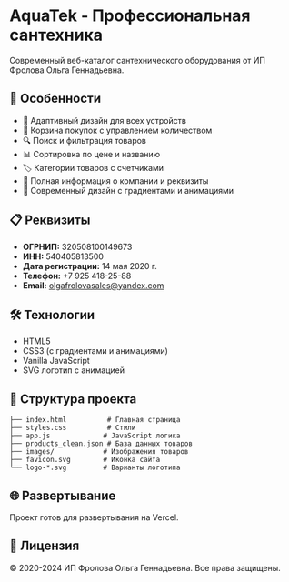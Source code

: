 # AquaTek - Профессиональная сантехника

Современный веб-каталог сантехнического оборудования от ИП Фролова Ольга Геннадьевна.

## 🚀 Особенности

- 📱 Адаптивный дизайн для всех устройств
- 🛒 Корзина покупок с управлением количеством
- 🔍 Поиск и фильтрация товаров
- 📊 Сортировка по цене и названию
- 🏷️ Категории товаров с счетчиками
- 💼 Полная информация о компании и реквизиты
- 🎨 Современный дизайн с градиентами и анимациями

## 📋 Реквизиты

- **ОГРНИП:** 320508100149673
- **ИНН:** 540405813500
- **Дата регистрации:** 14 мая 2020 г.
- **Телефон:** +7 925 418-25-88
- **Email:** olgafrolovasales@yandex.com

## 🛠 Технологии

- HTML5
- CSS3 (с градиентами и анимациями)
- Vanilla JavaScript
- SVG логотип с анимацией

## 📂 Структура проекта

```
├── index.html          # Главная страница
├── styles.css          # Стили
├── app.js             # JavaScript логика
├── products_clean.json # База данных товаров
├── images/            # Изображения товаров
├── favicon.svg        # Иконка сайта
└── logo-*.svg         # Варианты логотипа
```

## 🌐 Развертывание

Проект готов для развертывания на Vercel.

## 📄 Лицензия

© 2020-2024 ИП Фролова Ольга Геннадьевна. Все права защищены.